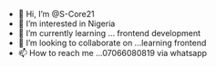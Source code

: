 - 👋 Hi, I’m @S-Core21
- 👀 I’m interested in Nigeria
- 🌱 I’m currently learning ... frontend development
- 💞️ I’m looking to collaborate on ...learning frontend 
- 📫 How to reach me ...07066080819 via whatsapp

<!---
S-Core21/S-Core21 is a ✨ special ✨ repository because its `README.md` (this file) appears on your GitHub profile.
You can click the Preview link to take a look at your changes.
--->
